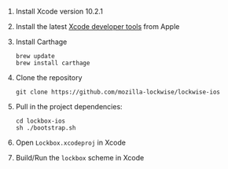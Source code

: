 1. Install Xcode version 10.2.1

2. Install the latest [Xcode developer tools](https://developer.apple.com/xcode/downloads/) from Apple

3. Install Carthage

    ```
    brew update
    brew install carthage
    ```

4. Clone the repository

    ```
    git clone https://github.com/mozilla-lockwise/lockwise-ios
    ```

5. Pull in the project dependencies:

    ```
    cd lockbox-ios
    sh ./bootstrap.sh
    ```

6. Open `Lockbox.xcodeproj` in Xcode

7. Build/Run the `lockbox` scheme in Xcode
